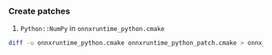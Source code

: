 ### Create patches

1. `Python::NumPy` in `onnxruntime_python.cmake`
```bash
diff -u onnxruntime_python.cmake onnxruntime_python_patch.cmake > onnx_numpy.patch
```
